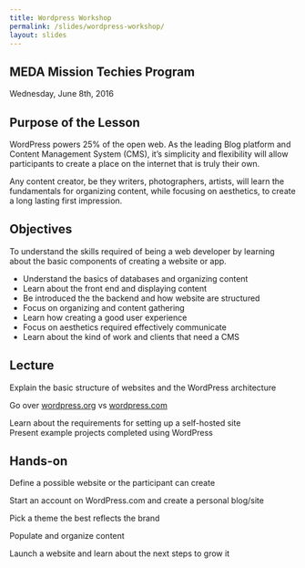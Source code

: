 ```yaml
---
title: Wordpress Workshop
permalink: /slides/wordpress-workshop/
layout: slides
---
```


<section>
<h2>MEDA Mission Techies Program</h2>
Wednesday, June 8th, 2016
</section>

<section>
<h2>Purpose of the Lesson</h2>
</section>

<section>
<p>WordPress powers 25% of the open web. As the leading Blog platform and Content Management System (CMS), it’s simplicity and flexibility will allow participants to create a place on the internet that is truly their own.</p>
</section>

<section>
<p>Any content creator, be they writers, photographers, artists, will learn the fundamentals for organizing content, while focusing on aesthetics, to create a long lasting first impression.</p>
</section>

<section>
<h2>Objectives</h2>

<p>To understand the skills required of being a web developer by learning about the basic components of creating a website or app.</p>
</section>

<section>
<ul>
    <li>Understand the basics of databases and organizing content</li>
    <li class="fragment">Learn about the front end and displaying content</li>
    <li class="fragment">Be introduced the the backend and how website are structured</li>
    <li class="fragment">Focus on organizing and content gathering</li>
    <li class="fragment">Learn how creating a good user experience</li>
    <li class="fragment">Focus on aesthetics required effectively communicate</li>
    <li class="fragment">Learn about the kind of work and clients that need a CMS</li>
</ul>
</section>

<section><h2>Lecture</h2>
<p>Explain the basic structure of websites and the WordPress architecture</p>
</section>

<section>
<p>Go over <a href="http://wordpress.org">wordpress.org</a> vs <a href="http://wordpress.com">wordpress.com</a></p>
</section>

<section>
Learn about the requirements for setting up a self-hosted site
</section>

<section>
Present example projects completed using WordPress
</section>

<section>
<h2>Hands-on</h2>
</section>

<section>
<p>Define a possible website or the participant can create</p>
</section>

<section>
<p>Start an account on WordPress.com and create a personal blog/site</p>
</section>

<section>
<p>Pick a theme the best reflects the brand</p>
</section>

<section>
<p>Populate and organize content</p>
</section>

<section>
<p>Launch a website and learn about the next steps to grow it</p>
</section>
